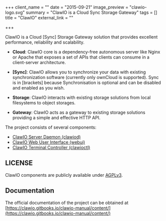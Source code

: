 +++
client_name = ""
date = "2015-09-21"
image_preview = "clawio-logo.svg"
summary = "ClawIO is a Cloud Sync Storage Gateway"
tags = []
title = "ClawIO"
external_link = ""

+++

ClawIO is a Cloud [Sync] Storage Gateway solution that provides excellent performance, reliability and scalability.

- **Cloud**: ClawIO core is a dependency-free autonomous server like Nginx or Apache that exposes a set of APIs that clients can consume
in a client-server architecture.

- **[Sync]**: ClawIO allows you to synchronize your data with existing synchronization software (currently only ownCloud is supported).
Sync is in [brackets] because Synchronisation is optional and can be disabled and enabled as you wish.

- **Storage**: ClawIO interacts with existing storage solutions from local filesystems to object storages.

- **Gateway**: ClawIO acts as a gateway to existing storage solutions providing a simple and effective HTTP API.

The project consists of several components:

- [ClawIO Server Daemon (clawiod)](https://github.com/clawio/clawiod/releases/)
- [ClawIO Web User Interface (webui)](https://github.com/clawio/webui/releases/)
- [ClawIO Terminal Controller (clawioctl)](https://github.com/clawio/clawioctl/releases/)

## LICENSE
ClawIO components are publicly available under [AGPLv3](https://www.gnu.org/licenses/agpl-3.0.en.html).

## Documentation
The official documentation of the project can be obtained at [https://clawio.gitbooks.io/clawio-manual/content/](https://clawio.gitbooks.io/clawio-manual/content/)
